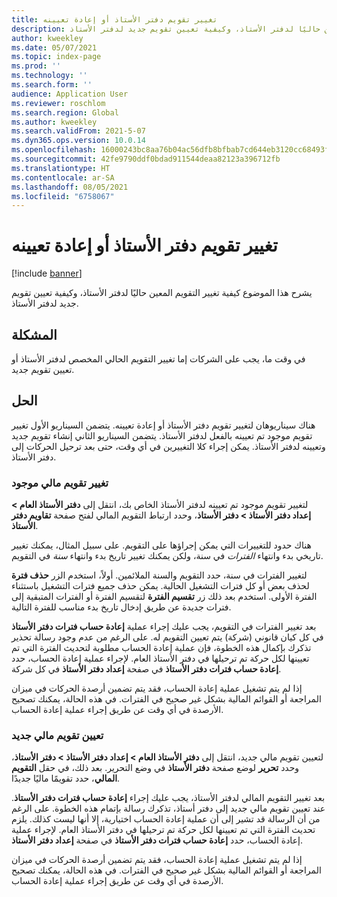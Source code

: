 ```yaml
---
title: تغيير تقويم دفتر الأستاذ أو إعادة تعيينه
description: يشرح هذا الموضوع كيفية تغيير التقويم المعين حاليًا لدفتر الأستاذ، وكيفية تعيين تقويم جديد لدفتر الأستاذ.
author: kweekley
ms.date: 05/07/2021
ms.topic: index-page
ms.prod: ''
ms.technology: ''
ms.search.form: ''
audience: Application User
ms.reviewer: roschlom
ms.search.region: Global
ms.author: kweekley
ms.search.validFrom: 2021-5-07
ms.dyn365.ops.version: 10.0.14
ms.openlocfilehash: 16000243bc8aa76b04ac56dfb8bfbab7cd644eb3120cc68493ff066598f6cf85
ms.sourcegitcommit: 42fe9790ddf0bdad911544deaa82123a396712fb
ms.translationtype: HT
ms.contentlocale: ar-SA
ms.lasthandoff: 08/05/2021
ms.locfileid: "6758067"
---
```

# <a name="change-or-reassign-a-ledger-calendar"></a>تغيير تقويم دفتر الأستاذ أو إعادة تعيينه

[!include [banner](../includes/banner.md)]

يشرح هذا الموضوع كيفية تغيير التقويم المعين حاليًا لدفتر الأستاذ، وكيفية تعيين تقويم جديد لدفتر الأستاذ.

## <a name="issue"></a>المشكلة

في وقت ما، يجب على الشركات إما تغيير التقويم الحالي المخصص لدفتر الأستاذ أو تعيين تقويم جديد.

## <a name="resolution"></a>الحل

هناك سيناريوهان لتغيير تقويم دفتر الأستاذ أو إعادة تعيينه. يتضمن السيناريو الأول تغيير تقويم موجود تم تعيينه بالفعل لدفتر الأستاذ. يتضمن السيناريو الثاني إنشاء تقويم جديد وتعيينه لدفتر الأستاذ. يمكن إجراء كلا التغييرين في أي وقت، حتى بعد ترحيل الحركات إلى دفتر الأستاذ.

### <a name="change-an-existing-fiscal-calendar"></a>تغيير تقويم مالي موجود

لتغيير تقويم موجود تم تعيينه لدفتر الأستاذ الخاص بك، انتقل إلى **دفتر الأستاذ العام \> إعداد دفتر الأستاذ \> دفتر الأستاذ**، وحدد ارتباط التقويم المالي لفتح صفحة **تقاويم دفتر الأستاذ**.

هناك حدود للتغييرات التي يمكن إجراؤها على التقويم. على سبيل المثال، يمكنك تغيير تاريخي بدء وانتهاء *الفترات* في سنة، ولكن يمكنك تغيير تاريخ بدء وانتهاء *سنة* في التقويم.

لتغيير الفترات في سنة، حدد التقويم والسنة الملائمين. أولاً، استخدم الزر **حذف فترة** لحذف بعض أو كل فترات التشغيل الحالية. يمكن حذف جميع فترات التشغيل باستثناء الفترة الأولى. استخدم بعد ذلك زر **تقسيم الفترة** لتقسيم الفترة أو الفترات المتبقية إلى فترات جديدة عن طريق إدخال تاريخ بدء مناسب للفترة التالية.

بعد تغيير الفترات في التقويم، يجب عليك إجراء عملية **إعادة حساب فترات دفتر الأستاذ** في كل كيان قانوني (شركة) يتم تعيين التقويم له. على الرغم من عدم وجود رسالة تحذير تذكرك بإكمال هذه الخطوة، فإن عملية إعادة الحساب مطلوبة لتحديث الفترة التي تم تعيينها لكل حركة تم ترحيلها في دفتر الأستاذ العام. لإجراء عملية إعادة الحساب، حدد **إعادة حساب فترات دفتر الأستاذ** في صفحة **إعداد دفتر الأستاذ** في كل شركة.

إذا لم يتم تشغيل عملية إعادة الحساب، فقد يتم تضمين أرصدة الحركات في ميزان المراجعة أو القوائم المالية بشكل غير صحيح في الفترات. في هذه الحالة، يمكنك تصحيح الأرصدة في أي وقت عن طريق إجراء عملية إعادة الحساب.

### <a name="assign-a-new-fiscal-calendar"></a>تعيين تقويم مالي جديد

لتعيين تقويم مالي جديد، انتقل إلى **دفتر الأستاذ العام \> إعداد دفتر الأستاذ \> دفتر الأستاذ**، وحدد **تحرير** لوضع صفحة **دفتر الأستاذ** في وضع التحرير. بعد ذلك، في حقل **التقويم المالي**، حدد تقويمًا ماليًا جديدًا.

بعد تغيير التقويم المالي لدفتر الأستاذ، يجب عليك إجراء **إعادة حساب فترات دفتر الأستاذ**. عند تعيين تقويم مالي جديد إلى دفتر أستاذ، تذكرك رسالة بإتمام هذه الخطوة. على الرغم من أن الرسالة قد تشير إلى أن عملية إعادة الحساب اختيارية، إلا أنها ليست كذلك. يلزم تحديث الفترة التي تم تعيينها لكل حركة تم ترحيلها في دفتر الأستاذ العام. لإجراء عملية إعادة الحساب، حدد **إعادة حساب فترات دفتر الأستاذ** في صفحة **إعداد دفتر الأستاذ**.

إذا لم يتم تشغيل عملية إعادة الحساب، فقد يتم تضمين أرصدة الحركات في ميزان المراجعة أو القوائم المالية بشكل غير صحيح في الفترات. في هذه الحالة، يمكنك تصحيح الأرصدة في أي وقت عن طريق إجراء عملية إعادة الحساب.

